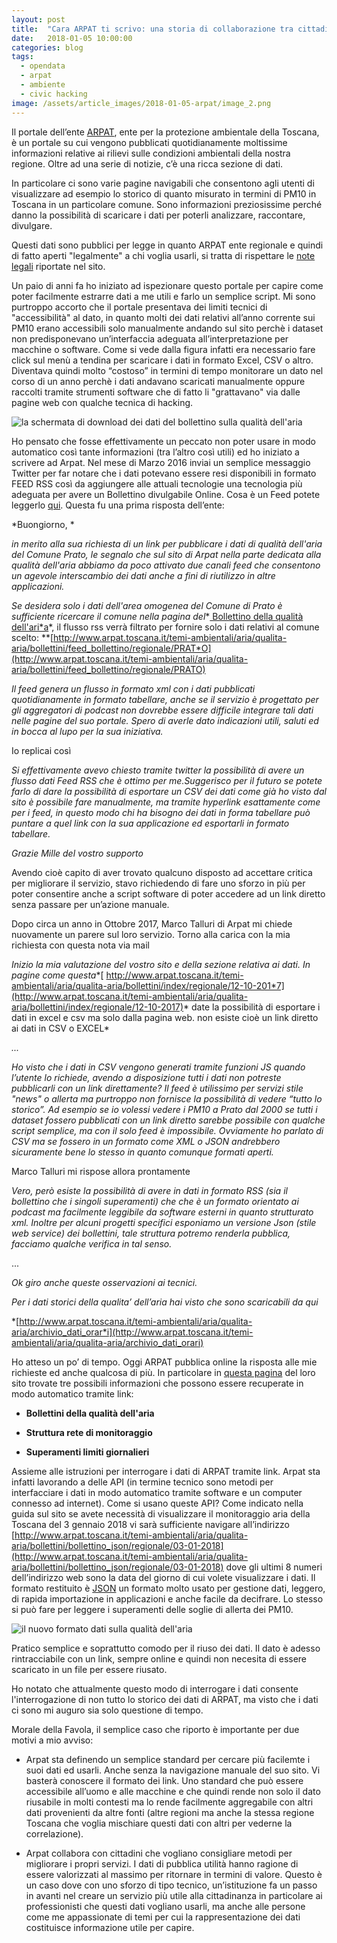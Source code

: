 ```yaml
---
layout: post
title:  "Cara ARPAT ti scrivo: una storia di collaborazione tra cittadini ed istituzioni"
date:   2018-01-05 10:00:00
categories: blog
tags:
  - opendata
  - arpat
  - ambiente
  - civic hacking
image: /assets/article_images/2018-01-05-arpat/image_2.png
---
```


Il portale dell’ente [ARPAT](http://www.arpat.toscana.it/), ente per la protezione ambientale della Toscana, è un portale su cui vengono pubblicati quotidianamente moltissime informazioni relative ai rilievi sulle condizioni ambientali della nostra regione. Oltre ad una serie di notizie, c’è una ricca sezione di dati.

In particolare ci sono varie pagine navigabili che consentono agli utenti di visualizzare ad esempio lo storico di quanto misurato in termini di PM10 in Toscana in un particolare comune. Sono informazioni preziosissime perché danno la possibilità di scaricare i dati per poterli analizzare, raccontare, divulgare.

Questi dati sono pubblici per legge in quanto ARPAT ente regionale e quindi di fatto aperti "legalmente" a chi voglia usarli, si tratta di rispettare le [note legali](http://www.arpat.toscana.it/utilita/note-legali) riportate nel sito.

Un paio di anni fa ho iniziato ad ispezionare questo portale per capire come poter facilmente estrarre dati a me utili e farlo un semplice script. Mi sono purtroppo accorto che il portale presentava dei limiti tecnici di "accessibilità" al dato, in quanto molti dei dati relativi all’anno corrente sui PM10 erano accessibili solo manualmente andando sul sito perchè i dataset non predisponevano un’interfaccia adeguata all’interpretazione per macchine o software. Come si vede dalla figura infatti era necessario fare click sul menù a tendina per scaricare i dati in formato Excel, CSV o altro. Diventava quindi molto “costoso” in termini di tempo monitorare un dato nel corso di un anno perchè i dati andavano scaricati manualmente oppure raccolti tramite strumenti software che di fatto li "grattavano" via dalle pagine web con qualche tecnica di hacking.

![la schermata di download dei dati del bollettino sulla qualità dell'aria](/assets/article_images/2018-01-05-arpat/image_0.png)

Ho pensato che fosse effettivamente un peccato non poter usare in modo automatico così tante informazioni (tra l’altro così utili) ed ho iniziato a scrivere ad Arpat. Nel mese di Marzo 2016 inviai un semplice messaggio Twitter per far notare che i dati potevano essere resi disponibili in formato FEED RSS così da aggiungere alle attuali tecnologie una tecnologia più adeguata per avere un Bollettino divulgabile Online. Cosa è un Feed potete leggerlo [qui](https://it.wikipedia.org/wiki/RSS). Questa fu una prima risposta dell’ente:

*Buongiorno, *

*in merito alla sua richiesta di un link per pubblicare i dati di qualità dell'aria del Comune Prato, le segnalo che sul sito di Arpat nella parte dedicata alla qualità dell'aria abbiamo da poco attivato due canali feed che consentono un agevole interscambio dei dati anche a fini di riutilizzo in altre applicazioni.*

*Se desidera solo i dati dell'area omogenea del Comune di Prato è sufficiente ricercare il comune nella pagina del**[ Bollettino della qualità dell'ari*a](http://www.arpat.toscana.it/temi-ambientali/aria/qualita-aria/bollettini/index/regionale/06-04-2016)*, il flusso rss verrà filtrato per fornire solo i dati relativi al comune scelto: **[http://www.arpat.toscana.it/temi-ambientali/aria/qualita-aria/bollettini/feed_bollettino/regionale/PRAT*O](http://www.arpat.toscana.it/temi-ambientali/aria/qualita-aria/bollettini/feed_bollettino/regionale/PRATO)

*Il feed genera un flusso in formato xml con i dati pubblicati quotidianamente in formato tabellare, anche se il servizio è progettato per gli aggregatori di podcast non dovrebbe essere difficile integrare tali dati nelle pagine del suo portale. Spero di averle dato indicazioni utili, saluti ed in bocca al lupo per la sua iniziativa.*

Io replicai così

*Si effettivamente avevo chiesto tramite twitter la possibilità di avere un flusso dati Feed RSS che è ottimo per me.Suggerisco per il futuro se potete farlo di dare la possibilità di esportare un CSV dei dati come già ho visto dal sito è possibile fare manualmente, ma tramite hyperlink esattamente come per i feed, in questo modo chi ha bisogno dei dati in forma tabellare può puntare a quel link con la sua applicazione ed esportarli in formato tabellare.*

*Grazie Mille del vostro supporto*

Avendo cioè capito di aver trovato qualcuno disposto ad accettare critica per migliorare il servizio, stavo richiedendo di fare uno sforzo in più per poter consentire anche a script software di poter accedere ad un link diretto senza passare per un’azione manuale.

Dopo circa un anno in Ottobre 2017, Marco Talluri di Arpat mi chiede nuovamente un parere sul loro servizio. Torno alla carica con la mia richiesta con questa nota via mail

*Inizio la mia valutazione del vostro sito e della sezione relativa ai dati. In pagine come questa**[ http://www.arpat.toscana.it/temi-ambientali/aria/qualita-aria/bollettini/index/regionale/12-10-201*7](http://www.arpat.toscana.it/temi-ambientali/aria/qualita-aria/bollettini/index/regionale/12-10-2017)* date la possibilità di esportare i dati in excel e csv ma solo dalla pagina web. non esiste cioè un link diretto ai dati in CSV o EXCEL*

*...*

*Ho visto che i dati in CSV vengono generati tramite funzioni JS quando l’utente lo richiede, avendo a disposizione tutti i dati non potreste pubblicarli con un link direttamente? Il feed è utilissimo per servizi stile "news" o allerta ma purtroppo non fornisce la possibilità di vedere “tutto lo storico”. Ad esempio se io volessi vedere i PM10 a Prato dal 2000 se tutti i dataset fossero pubblicati con un link diretto sarebbe possibile con qualche script semplice, ma con il solo feed è impossibile. Ovviamente ho parlato di CSV ma se fossero in un formato come XML o JSON andrebbero sicuramente bene lo stesso in quanto comunque formati aperti.*

Marco Talluri mi rispose allora prontamente

*Vero, però esiste la possibilità di avere in dati in formato RSS (sia il bollettino che i singoli superamenti)  che che è un formato orientato ai podcast ma facilmente leggibile da software esterni in quanto strutturato xml. Inoltre per alcuni progetti specifici esponiamo un versione Json (stile web service) dei bollettini, tale struttura potremo renderla pubblica, facciamo qualche verifica in tal senso.*

...

*Ok giro anche queste osservazioni ai tecnici.*

*Per i dati storici della qualita’ dell’aria hai visto che sono scaricabili da qui*

*[http://www.arpat.toscana.it/temi-ambientali/aria/qualita-aria/archivio_dati_orar*i](http://www.arpat.toscana.it/temi-ambientali/aria/qualita-aria/archivio_dati_orari)

Ho atteso un po’ di tempo. Oggi ARPAT pubblica online la risposta alle mie richieste ed anche qualcosa di più. In particolare in [questa pagina](http://www.arpat.toscana.it/temi-ambientali/aria/qualita-aria/open_data) del loro sito trovate tre possibili informazioni che possono essere recuperate in modo automatico tramite link:

* **Bollettini della qualità dell'aria**

* **Struttura rete di monitoraggio**

* **Superamenti limiti giornalieri**

Assieme alle istruzioni per interrogare i dati di ARPAT tramite link. Arpat sta infatti lavorando a delle API (in termine tecnico sono metodi per interfacciare i dati in modo automatico tramite software e un computer connesso ad internet). Come si usano queste API?  Come indicato nella guida sul sito se avete necessità di visualizzare il monitoraggio aria della Toscana del 3 gennaio 2018 vi sarà sufficiente navigare all’indirizzo [http://www.arpat.toscana.it/temi-ambientali/aria/qualita-aria/bollettini/bollettino_json/regionale/03-01-2018](http://www.arpat.toscana.it/temi-ambientali/aria/qualita-aria/bollettini/bollettino_json/regionale/03-01-2018) dove gli ultimi 8 numeri dell’indirizzo web sono la data del giorno di cui volete visualizzare i dati. Il formato restituito è [JSON](https://www.json.org/json-it.html) un formato molto usato per gestione dati, leggero, di rapida importazione in applicazioni e anche facile da decifrare. Lo stesso si può fare per leggere i superamenti delle soglie di allerta dei PM10.

![il nuovo formato dati sulla qualità dell'aria](/assets/article_images/2018-01-05-arpat/image_1.png)

Pratico semplice e soprattutto comodo per il riuso dei dati.
Il dato è adesso rintracciabile con un link, sempre online e quindi non necesita di essere scaricato in un file per essere riusato.

Ho notato che attualmente questo modo di interrogare i dati consente l'interrogazione di non tutto lo storico dei dati di ARPAT, ma visto che i dati ci sono mi auguro sia solo questione di tempo.

Morale della Favola, il semplice caso che riporto è importante per due motivi a mio avviso:

* Arpat sta definendo un semplice standard per cercare più facilemte i suoi dati ed usarli. Anche senza la navigazione manuale del suo sito. Vi basterà conoscere il formato dei link. Uno standard che può essere accessibile all’uomo e alle macchine e che quindi rende non solo il dato riusabile in molti contesti ma lo rende facilmente aggregabile con altri dati provenienti da altre fonti (altre regioni ma anche la stessa regione Toscana che voglia mischiare questi dati con altri per vederne la correlazione).

* Arpat collabora con cittadini che vogliano consigliare metodi per migliorare i propri servizi. I dati di pubblica utilità hanno ragione di essere valorizzati al massimo per ritornare in termini di valore. Questo è un caso dove con uno sforzo di tipo tecnico, un’istituzione fa un passo in avanti nel creare un servizio più utile alla cittadinanza in particolare ai professionisti che questi dati vogliano usarli, ma anche alle persone come me appassionate di temi per cui la rappresentazione dei dati costituisce informazione utile per capire.

